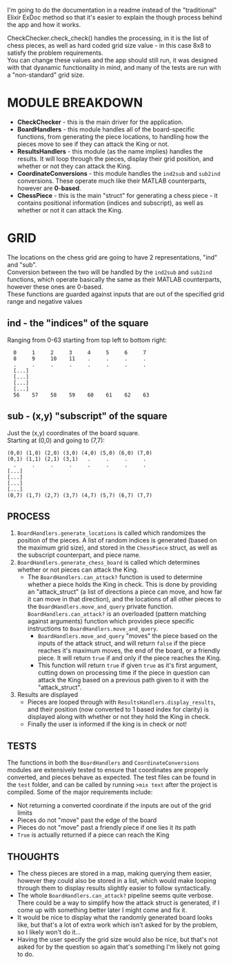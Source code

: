 I'm going to do the documentation in a readme instead of the "traditional" Elixir ExDoc method 
so that it's easier to explain the though process behind the app and how it works.

CheckChecker.check_check() handles the processing, in it is the list of chess pieces,
as well as hard coded grid size value - in this case 8x8 to satisfy the problem requirements.\
You can change these values and the app should still run, it was designed with that dyanamic
functionality in mind, and many of the tests are run with a "non-standard" grid size.



# MODULE BREAKDOWN
* **CheckChecker** - this is the main driver for the application.
* **BoardHandlers** - this module handles all of the board-specific functions, 
from generating the piece locations, to handling how the pieces move to see if they can attack the
King or not.
* **ResultsHandlers** - this module (as the name implies) handles the results. It will loop through 
the pieces, display their grid position, and whether or not they can attack the King.
* **CoordinateConversions** - this module handles the `ind2sub` and `sub2ind` conversions. 
These operate much like their MATLAB counterparts, however are **0-based**.
* **ChessPiece** - this is the main "struct" for generating a chess piece - it contains positional
information (indices and subscript), as well as whether or not it can attack the King.



# GRID
The locations on the chess grid are going to have 2 representations, "ind" and "sub".\
Conversion between the two will be handled by the ```ind2sub``` and ```sub2ind```
functions, which operate basically the same as their MATLAB counterparts, 
however these ones are 0-based.\
These functions are guarded against inputs that are out of the specified grid range and
negative values


## ind - the "indices" of the square
Ranging from 0-63 starting from top left to bottom right:
```
  0     1     2     3     4     5     6     7
  8     9     10    11    .     .     .     .
  .     .     .     .     .     .     .     . 
  [...]
  [...]
  [...]
  [...]
  56    57    58    59    60    61    62    63    
```

## sub - (x,y) "subscript" of the square
Just the (x,y) coordinates of the board square.\
Starting at (0,0) and going to (7,7):
```
(0,0) (1,0) (2,0) (3,0) (4,0) (5,0) (6,0) (7,0)
(0,1) (1,1) (2,1) (3,1)   .     .     .     .
  .     .     .     .     .     .     .     . 
[...]
[...]
[...]
[...]
(0,7) (1,7) (2,7) (3,7) (4,7) (5,7) (6,7) (7,7)
```



## PROCESS
1. `BoardHandlers.generate_locations` is called which randomizes the position of the pieces.
A list of random indices is generated (based on the maximum grid size), and stored in the `ChessPiece` struct, as well as the subscript counterpart, and piece name.
2. `BoardHandlers.generate_chess_board` is called which determines whether or not pieces can attack the King.
    * The `BoardHandlers.can_attack?` function is used to determine whether a piece holds the King in check.
    This is done by providing an "attack_struct" (a list of directions a piece can move, and how far it can 
    move in that direction), and the locations of all other pieces to the `BoardHandlers.move_and_query` private function. `BoardHandlers.can_attack?` is an overloaded (pattern matching against arguments) function which provides piece specific instructions to `BoardHandlers.move_and_query`.
      * `BoardHandlers.move_and_query` "moves" the piece based on the inputs of the attack struct, and will return `false` if the piece reaches it's maximum moves, the end of the board, or a friendly piece. It will return `true` if and only if the piece reaches the King.
      * This function will return `true` if given `true` as it's first argument, cutting down on processing time if the piece in question can attack the King based on a previous path given to it with the "attack_struct".
3. Results are displayed
    * Pieces are looped through with `ResultsHandlers.display_results`, and their position (now converted to 1 based index for clarity) is displayed along with whether or not they hold the King in check.
    * Finally the user is informed if the king is in check or not!



## TESTS
The functions in both the `BoardHandlers` and `CoordinateConversions` modules are extensively tested to ensure that coordinates are properly converted, and pieces behave as expected. The test files can be found in the `test` folder, and can be called by running `>mix text` after the project is compiled. Some of the major requirements include:
* Not returning a converted coordinate if the inputs are out of the grid limits 
* Pieces do not "move" past the edge of the board
* Pieces do not "move" past a friendly piece if one lies it its path
* `True` is actually returned if a piece can reach the King



## THOUGHTS
* The chess pieces are stored in a map, making querying them easier, however they could also be stored 
in a list, which would make looping through them to display results slightly easier to follow syntactically.
* The whole `BoardHandlers.can_attack?` pipeline seems quite verbose. There could be a way to simplify how the attack struct is generated, if I come up with something better later I might come and fix it.
* It would be nice to display what the randomly generated board looks like, but that's a lot of extra work
which isn't asked for by the problem, so I likely won't do it...
* Having the user specify the grid size would also be nice, but that's not asked for by the question so again that's something I'm likely not going to do.

